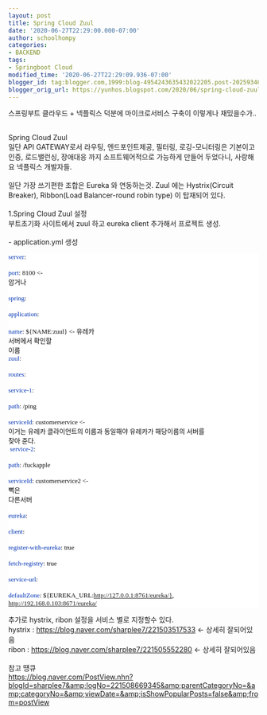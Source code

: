 ```yaml
---
layout: post
title: Spring Cloud Zuul
date: '2020-06-27T22:29:00.000-07:00'
author: schoolhompy
categories:
- BACKEND
tags:
- Springboot Cloud
modified_time: '2020-06-27T22:29:09.936-07:00'
blogger_id: tag:blogger.com,1999:blog-4954243635432022205.post-2025934657699475817
blogger_orig_url: https://yunhos.blogspot.com/2020/06/spring-cloud-zuul.html
---
```


스프링부트 클라우드 + 넥플릭스 덕분에 마이크로서비스 구축이 이렇게나 재밌을수가..<div><br /></div><div>Spring Cloud Zuul</div><div>일단 API GATEWAY로서 라우팅, 엔드포인트제공, 필터링, 로깅-모니터링은 기본이고 인증, 로드밸런싱, 장애대응 까지 소프트웨어적으로 가능하게 만들어 두었다니, 사랑해요 넥플릭스 개발자들.</div><div><br /></div><div>일단 가장 쓰기편한 조합은 Eureka 와 연동하는것. Zuul 에는 Hystrix(Circuit Breaker), Ribbon(Load Balancer-round robin type) 이 탑재되어 있다.</div><div><br /></div><div>1.Spring Cloud Zuul 설정</div><div>부트초기화 사이트에서 zuul 하고 eureka client 추가해서 프로젝트 생성.</div><div><br /></div><div>- application.yml 생성</div><div><pre style="background-color: white; color: #080808; font-family: 'JetBrains Mono'; font-size: 9.8pt;"><span style="color: #0033b3;">server</span>:<br />  <span style="color: #0033b3;">port</span>: 8100 &lt;- 암거나<br /><br /><span style="color: #0033b3;">spring</span>:<br />  <span style="color: #0033b3;">application</span>:<br />    <span style="color: #0033b3;">name</span>: ${NAME:zuul} &lt;- 유레카 서버에서 확인할 이름<br /><span style="color: #0033b3;">zuul</span>:<br />  <span style="color: #0033b3;">routes</span>:<br />    <span style="color: #0033b3;">service-1</span>:<br />      <span style="color: #0033b3;">path</span>: /ping<br />      <span style="color: #0033b3;">serviceId</span>: customerservice &lt;- 이거는 유레카 클라이언트의 이름과 동일해야 유레카가 해당이름의 서버를 찾아 준다.<br />    <span style="color: #0033b3;">service-2</span>:<br />      <span style="color: #0033b3;">path</span>: /fuckapple<br />      <span style="color: #0033b3;">serviceId</span>: customerservice2 &lt;- 뻑은 다른서버<br /><br /><span style="color: #0033b3;">eureka</span>:<br />  <span style="color: #0033b3;">client</span>:<br />    <span style="color: #0033b3;">register-with-eureka</span>: true<br />    <span style="color: #0033b3;">fetch-registry</span>: true<br />    <span style="color: #0033b3;">service-url</span>:<br />      <span style="color: #0033b3;">defaultZone</span>: ${EUREKA_URL:http://127.0.0.1:8761/eureka/}, http://192.168.0.103:8671/eureka/</pre></div><div>추가로 hystrix, ribon 설정을 서비스 별로 지정할수 있다.</div><div>hystrix :&nbsp;<a href="https://blog.naver.com/sharplee7/221503517533">https://blog.naver.com/sharplee7/221503517533</a>&nbsp;&lt;- 상세히 잘되어있음</div><div>ribon :&nbsp;<a href="https://blog.naver.com/sharplee7/221505552280">https://blog.naver.com/sharplee7/221505552280</a>&nbsp;&lt;- 상세히 잘되어있음</div><div><br /></div><div>참고 떙큐</div><div><a href="https://blog.naver.com/PostView.nhn?blogId=sharplee7&amp;logNo=221508669345&amp;parentCategoryNo=&amp;categoryNo=&amp;viewDate=&amp;isShowPopularPosts=false&amp;from=postView">https://blog.naver.com/PostView.nhn?blogId=sharplee7&amp;logNo=221508669345&amp;parentCategoryNo=&amp;categoryNo=&amp;viewDate=&amp;isShowPopularPosts=false&amp;from=postView</a></div>